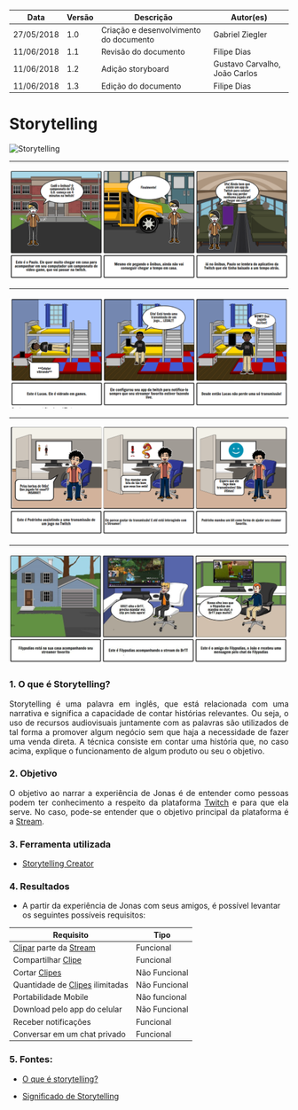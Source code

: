 |Data|Versão|Descrição|Autor(es)|
|--|--|--|--|
|27/05/2018|1.0|Criação e desenvolvimento do documento|Gabriel Ziegler|
|11/06/2018|1.1|Revisão do documento|Filipe Dias|
|11/06/2018|1.2|Adição storyboard|Gustavo Carvalho, João Carlos|
|11/06/2018|1.3|Edição do documento|Filipe Dias|

# Storytelling

![Storytelling](https://raw.githubusercontent.com/gabrielziegler3/Requisitos-2018-1/master/imagens/Storytelling/storytelling-jonas.png)

_____

![Storytelling-portabilidade](./images/storytelling/storytelling-portabilidade.png)

_____

![Storytelling-notificacao](./images/storytelling/storytelling-notificacao.png)

_____

![Storytelling-notificacao](./images/storytelling/storytelling-bit.png)

_____

![Storytelling-chat](./images/storytelling/storytelling-chat.jpg)


### 1. O que é Storytelling?

<p align=justify>
Storytelling é uma palavra em inglês, que está relacionada com uma narrativa e significa a capacidade de contar histórias relevantes. Ou seja, o uso de recursos audiovisuais juntamente com as palavras são utilizados de tal forma a promover algum negócio sem que haja a necessidade de fazer uma venda direta. A técnica consiste em contar uma história que, no caso acima, explique o funcionamento de algum produto ou seu o objetivo. 
</p>

### 2. Objetivo

<p align=justify>
O objetivo ao narrar a experiência de Jonas é de entender como pessoas podem ter conhecimento a respeito da plataforma <a href="https://github.com/gabrielziegler3/Requisitos-2018-1/wiki/Twitch">Twitch</a> e para que ela serve. No caso, pode-se entender que o objetivo principal da plataforma é a <a href="https://github.com/gabrielziegler3/Requisitos-2018-1/wiki/Stream">Stream</a>.
</p>

### 3. Ferramenta utilizada

* [Storytelling Creator](https://www.storyboardthat.com/storyboard-creator)

### 4. Resultados

* A partir da experiência de Jonas com seus amigos, é possível levantar os seguintes possíveis requisitos:

|Requisito|Tipo|
|----|----|
|[Clipar](https://github.com/gabrielziegler3/Requisitos-2018-1/wiki/Clipes) parte da [Stream](https://github.com/gabrielziegler3/Requisitos-2018-1/wiki/Stream)|Funcional|
|Compartilhar [Clipe](https://github.com/gabrielziegler3/Requisitos-2018-1/wiki/Clipes)|Funcional|
|Cortar [Clipes](https://github.com/gabrielziegler3/Requisitos-2018-1/wiki/Clipes)|Não Funcional|
|Quantidade de [Clipes](https://github.com/gabrielziegler3/Requisitos-2018-1/wiki/Clipes) ilimitadas|Não Funcional|
|Portabilidade Mobile|Não funcional|
|Download pelo app do celular|Não Funcional|
|Receber notificações|Funcional|
|Conversar em um chat privado|Funcional|


### 5. Fontes:
* [O que é storytelling?](https://novaescolademarketing.com.br/marketing/o-que-e-storytelling/)

* [Significado de Storytelling](https://www.significados.com.br/storytelling/)


